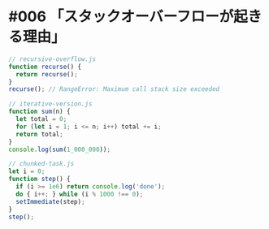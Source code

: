# #006 「スタックオーバーフローが起きる理由」

```javascript
// recursive-overflow.js
function recurse() {
  return recurse();
}
recurse(); // RangeError: Maximum call stack size exceeded
```

```javascript
// iterative-version.js
function sum(n) {
  let total = 0;
  for (let i = 1; i <= n; i++) total += i;
  return total;
}
console.log(sum(1_000_000));
```

```javascript
// chunked-task.js
let i = 0;
function step() {
  if (i >= 1e6) return console.log('done');
  do { i++; } while (i % 1000 !== 0);
  setImmediate(step);
}
step();
```

